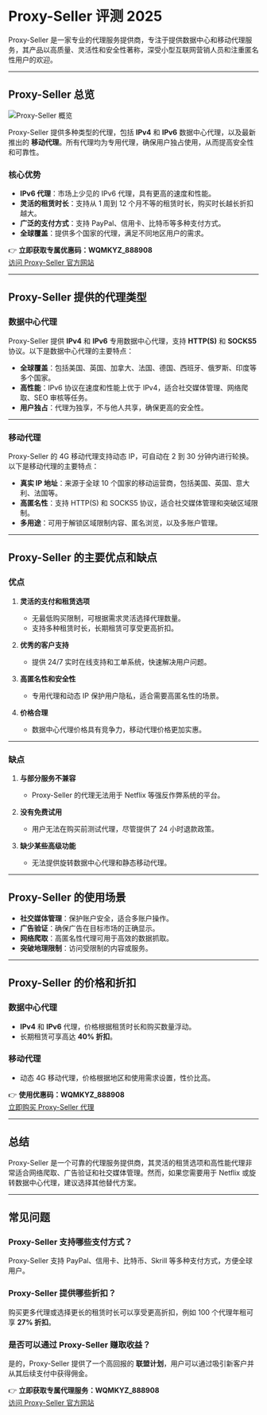 # Proxy-Seller 评测 2025

Proxy-Seller 是一家专业的代理服务提供商，专注于提供数据中心和移动代理服务，其产品以高质量、灵活性和安全性著称，深受小型互联网营销人员和注重匿名性用户的欢迎。

---

## Proxy-Seller 总览

![Proxy-Seller 概览](https://bestproxyfinder.com/wp-content/uploads/2022/06/unnamed-21-1024x500.png)

Proxy-Seller 提供多种类型的代理，包括 **IPv4** 和 **IPv6** 数据中心代理，以及最新推出的 **移动代理**。所有代理均为专用代理，确保用户独占使用，从而提高安全性和可靠性。

### 核心优势

- **IPv6 代理**：市场上少见的 IPv6 代理，具有更高的速度和性能。
- **灵活的租赁时长**：支持从 1 周到 12 个月不等的租赁时长，购买时长越长折扣越大。
- **广泛的支付方式**：支持 PayPal、信用卡、比特币等多种支付方式。
- **全球覆盖**：提供多个国家的代理，满足不同地区用户的需求。

👉 **立即获取专属优惠码：WQMKYZ_888908**  
[访问 Proxy-Seller 官方网站](https://bit.ly/proxy-seller-coupon)

---

## Proxy-Seller 提供的代理类型

### 数据中心代理

Proxy-Seller 提供 **IPv4** 和 **IPv6** 专用数据中心代理，支持 **HTTP(S)** 和 **SOCKS5** 协议。以下是数据中心代理的主要特点：

- **全球覆盖**：包括美国、英国、加拿大、法国、德国、西班牙、俄罗斯、印度等多个国家。
- **高性能**：IPv6 协议在速度和性能上优于 IPv4，适合社交媒体管理、网络爬取、SEO 审核等任务。
- **用户独占**：代理为独享，不与他人共享，确保更高的安全性。

---

### 移动代理

Proxy-Seller 的 4G 移动代理支持动态 IP，可自动在 2 到 30 分钟内进行轮换。以下是移动代理的主要特点：

- **真实 IP 地址**：来源于全球 10 个国家的移动运营商，包括美国、英国、意大利、法国等。
- **高匿名性**：支持 HTTP(S) 和 SOCKS5 协议，适合社交媒体管理和突破区域限制。
- **多用途**：可用于解锁区域限制内容、匿名浏览，以及多账户管理。

---

## Proxy-Seller 的主要优点和缺点

### 优点

1. **灵活的支付和租赁选项**
   - 无最低购买限制，可根据需求灵活选择代理数量。
   - 支持多种租赁时长，长期租赁可享受更高折扣。

2. **优秀的客户支持**
   - 提供 24/7 实时在线支持和工单系统，快速解决用户问题。

3. **高匿名性和安全性**
   - 专用代理和动态 IP 保护用户隐私，适合需要高匿名性的场景。

4. **价格合理**
   - 数据中心代理价格具有竞争力，移动代理价格更加实惠。

---

### 缺点

1. **与部分服务不兼容**
   - Proxy-Seller 的代理无法用于 Netflix 等强反作弊系统的平台。

2. **没有免费试用**
   - 用户无法在购买前测试代理，尽管提供了 24 小时退款政策。

3. **缺少某些高级功能**
   - 无法提供旋转数据中心代理和静态移动代理。

---

## Proxy-Seller 的使用场景

- **社交媒体管理**：保护账户安全，适合多账户操作。
- **广告验证**：确保广告在目标市场的正确显示。
- **网络爬取**：高匿名性代理可用于高效的数据抓取。
- **突破地理限制**：访问受限制的内容或服务。

---

## Proxy-Seller 的价格和折扣

### 数据中心代理

- **IPv4** 和 **IPv6** 代理，价格根据租赁时长和购买数量浮动。
- 长期租赁可享高达 **40% 折扣**。

### 移动代理

- 动态 4G 移动代理，价格根据地区和使用需求设置，性价比高。

👉 **使用优惠码：WQMKYZ_888908**  
[立即购买 Proxy-Seller 代理](https://bit.ly/proxy-seller-coupon)

---

## 总结

Proxy-Seller 是一个可靠的代理服务提供商，其灵活的租赁选项和高性能代理非常适合网络爬取、广告验证和社交媒体管理。然而，如果您需要用于 Netflix 或旋转数据中心代理，建议选择其他替代方案。

---

## 常见问题

### Proxy-Seller 支持哪些支付方式？

Proxy-Seller 支持 PayPal、信用卡、比特币、Skrill 等多种支付方式，方便全球用户。

### Proxy-Seller 提供哪些折扣？

购买更多代理或选择更长的租赁时长可以享受更高折扣，例如 100 个代理年租可享 **27% 折扣**。

### 是否可以通过 Proxy-Seller 赚取收益？

是的，Proxy-Seller 提供了一个高回报的 **联盟计划**，用户可以通过吸引新客户并从其后续支付中获得佣金。

👉 **立即获取专属代理服务：WQMKYZ_888908**  
[访问 Proxy-Seller 官方网站](https://bit.ly/proxy-seller-coupon)
